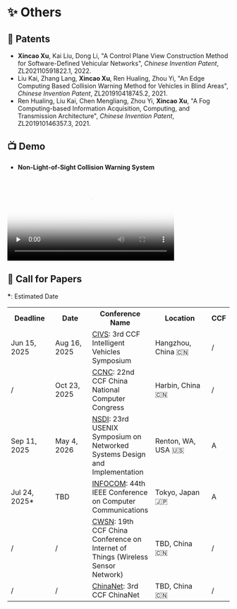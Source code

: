 # ✨ Others

## 📄 Patents

- **Xincao Xu**, Kai Liu, Dong Li, "A Control Plane View Construction Method for Software-Defined Vehicular Networks", *Chinese Invention Patent*, ZL202110591822.1, 2022.
- Liu Kai, Zhang Lang, **Xincao Xu**, Ren Hualing, Zhou Yi, "An Edge Computing Based Collision Warning Method for Vehicles in Blind Areas", *Chinese Invention Patent*, ZL201910418745.2, 2021.
- Ren Hualing, Liu Kai, Chen Mengliang, Zhou Yi, **Xincao Xu**, "A Fog Computing-based Information Acquisition, Computing, and Transmission Architecture", *Chinese Invention Patent*, ZL201910146357.3, 2021.

## 📺 Demo

- **Non-Light-of-Sight Collision Warning System**
<video id="video" width="75%" controls="" preload="none" poster="https://neardws-1257861591.cos.ap-shanghai.myqcloud.com/2022/09/20220914065946collision_warning883.png">
      <source id="mp4" src="https://neardws-1257861591.cos.ap-shanghai.myqcloud.com/2022/09/20220914061800超视距碰撞预警应用场景889.mp4" type="video/mp4">
      <p>Your user agent does not support the HTML5 Video element.</p>
</video>

## 📢 Call for Papers

**\***: Estimated Date

<table class="no-horizontal-lines">
  <tr>
    <th style="width: 110px;">Deadline</th>
    <th style="width: 110px;">Date</th> 
    <th>Conference Name</th>
    <th style="width: 160px;">Location</th>
    <th>CCF</th>
  </tr>
  <tr>
    <td>Jun 15, 2025</td>
    <td>Aug 16, 2025</td>
    <td><a href="https://ccf.org.cn/civs2025" class="no-underline">CIVS</a>: 3rd CCF Intelligent Vehicles Symposium</td>
    <td>Hangzhou, China 🇨🇳</td>
    <td>/</td>
  </tr>
  <tr>
    <td>/</td>
    <td>Oct 23, 2025</td>
    <td><a href="https://www.ccf.org.cn/Activities/Event_calendar/cncc/2025-02-10/837878.shtml" class="no-underline">CCNC</a>: 22nd CCF China National Computer Congress</td>
    <td>Harbin, China 🇨🇳</td>
    <td>/</td>
  </tr>
  <tr>
    <td>Sep 11, 2025</td>
    <td>May 4, 2026</td>
    <td><a href="https://www.usenix.org/sites/default/files/nsdi26_cfp_032625_3.pdf" class="no-underline">NSDI</a>: 23rd USENIX Symposium on Networked Systems Design and Implementation</td>
    <td>Renton, WA, USA 🇺🇸</td>
    <td>A</td>
  </tr>
  <tr>
    <td>Jul 24, 2025*</td>
    <td>TBD</td>
    <td><a href="" class="no-underline">INFOCOM</a>: 44th IEEE Conference on Computer Communications</td>
    <td>Tokyo, Japan 🇯🇵</td>
    <td>A</td>
  </tr>
  <tr>
    <td>/</td>
    <td>/</td>
    <td><a href="" class="no-underline">CWSN</a>: 19th CCF China Conference on Internet of Things (Wireless Sensor Network)</td>
    <td>TBD, China 🇨🇳</td>
    <td>/</td>
  </tr>
  <tr>
    <td>/</td>
    <td>/</td>
    <td><a href="" class="no-underline">ChinaNet</a>: 3rd CCF ChinaNet</td>
    <td>TBD, China 🇨🇳</td>
    <td>/</td>
  </tr>
</table>